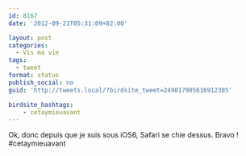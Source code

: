 ```yaml
---
id: 8167
date: '2012-09-21T05:31:09+02:00'

layout: post
categories:
  - Vis ma vie
tags:
  - tweet
format: status
publish_social: no
guid: 'http://tweets.local/?birdsite_tweet=249017905616912385'

birdsite_hashtags:
    - cetaymieuavant
---
```


Ok, donc depuis que je suis sous iOS6, Safari se chie dessus. Bravo ! #cetaymieuavant